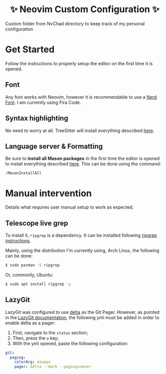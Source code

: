 <h1 align="center">✨ Neovim Custom Configuration ✨</h1>
Custom folder from NvChad directory to keep track of my personal configuration

# Get Started
Follow the instructions to properly setup the editor on the first time it is opened.

## Font
Any font works with Neovim, however it is recommendable to use a [Nerd Font](https://www.nerdfonts.com). I am currently using Fira Code.

## Syntax highlighting
No need to worry at all. TreeSitter will install everything described [here](https://github.com/Hugobsb/neovim-custom-configuration/blob/78971fec0f6db9356106391a3b16b2044d622113/configs/treesitter-c.lua#L2-L24).

## Language server & Formatting
Be sure to **install all Mason packages** in the first time the editor is opened to install everything described [here](https://github.com/Hugobsb/neovim-custom-configuration/blob/78971fec0f6db9356106391a3b16b2044d622113/configs/mason-c.lua#L2-L23).
This can be done using the command:

```
:MasonInstallAll
```

# Manual intervention
Details what requires user manual setup to work as expected.

## Telescope live grep
To install it, `ripgrep` is a dependency. It can be installed following [ripgrep instructions](https://github.com/BurntSushi/ripgrep#installation).

Mainly, using the distribution I'm currently using, Arch Linux, the following can be done:

```bash
$ sudo pacman -S ripgrep
```

Or, commonly, Ubuntu:

```bash
$ sudo apt install ripgrep -y
```

## LazyGit
LazyGit was configured to use [delta](https://github.com/dandavison/delta) as the Git Pager. However, as pointed in the
[LazyGit documentation](https://github.com/jesseduffield/lazygit/blob/master/docs/Custom_Pagers.md#delta), the following yml
must be added in order to enable delta as a pager:

1. First, navigate to the `status` section;
2. Then, press the `o` key;
3. With the yml opened, paste the following configuration:
```yml
git:
  paging:
    colorArg: always
    pager: delta --dark --paging=never
```
